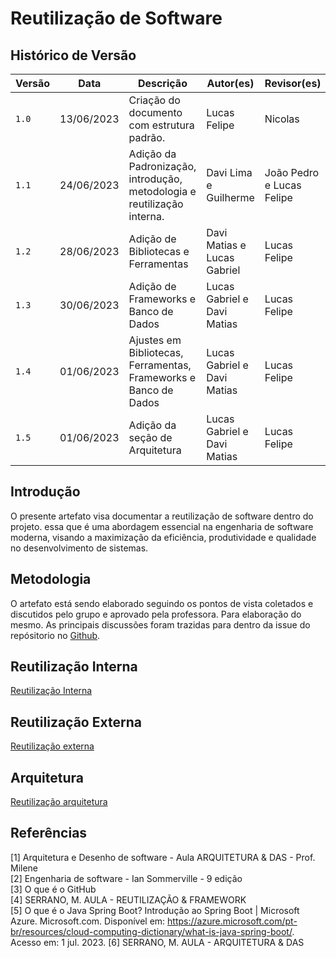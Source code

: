 # Reutilização de Software

## Histórico de Versão

| Versão | Data       | Descrição                                                               | Autor(es)                   | Revisor(es)               |
| ------ | ---------- | ----------------------------------------------------------------------- | --------------------------- | ------------------------- |
| `1.0`  | 13/06/2023 | Criação do documento com estrutura padrão.                              | Lucas Felipe                | Nicolas                   |
| `1.1`  | 24/06/2023 | Adição da Padronização, introdução, metodologia e reutilização interna. | Davi Lima e Guilherme       | João Pedro e Lucas Felipe |
| `1.2`  | 28/06/2023 | Adição de Bibliotecas e Ferramentas                                     | Davi Matias e Lucas Gabriel | Lucas Felipe              |
| `1.3`  | 30/06/2023 | Adição de Frameworks e Banco de Dados                                   | Lucas Gabriel e Davi Matias | Lucas Felipe              |
| `1.4`  | 01/06/2023 | Ajustes em Bibliotecas, Ferramentas, Frameworks e Banco de Dados        | Lucas Gabriel e Davi Matias | Lucas Felipe              |
| `1.5`  | 01/06/2023 | Adição da seção de Arquitetura                                          | Lucas Gabriel e Davi Matias | Lucas Felipe              |

## Introdução

O presente artefato visa documentar a reutilização de software dentro do projeto. essa que é uma abordagem essencial na engenharia de software moderna, visando a maximização da eficiência, produtividade e qualidade no desenvolvimento de sistemas.

## Metodologia

O artefato está sendo elaborado seguindo os pontos de vista coletados e discutidos pelo grupo e aprovado pela professora. Para elaboração do mesmo. As principais discussões foram trazidas para dentro da issue do repósitorio no [Github]("https://github.com/UnBArqDsw2023-1/2023.1_G5_ProjetoRiHappy/issues/16").

## Reutilização Interna

[Reutilização Interna](./interna.md ':include')

## Reutilização Externa

[Reutilização externa](./externa.md ':include')

## Arquitetura

[Reutilização arquitetura](./arquitetura.md ':include')

## Referências

[1] Arquitetura e Desenho de software - Aula ARQUITETURA & DAS  - Prof. Milene <br/>
[2] Engenharia de software - Ian Sommerville - 9 edição <br/>
[3] O que é o GitHub <br/>
[4] SERRANO, M. AULA - REUTILIZAÇÃO & FRAMEWORK<br/>
[5] O que é o Java Spring Boot? Introdução ao Spring Boot | Microsoft Azure. Microsoft.com. Disponível em: <https://azure.microsoft.com/pt-br/resources/cloud-computing-dictionary/what-is-java-spring-boot/>. Acesso em: 1 jul. 2023.
[6] SERRANO, M. AULA - ARQUITETURA & DAS<br/>
‌

‌
